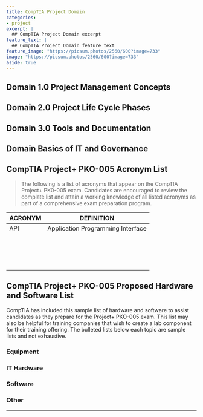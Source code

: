 ```yaml
---
title: CompTIA Project Domain
categories:
- project
excerpt: |
  ## CompTIA Project Domain excerpt
feature_text: |  
  ## CompTIA Project Domain feature text
feature_image: "https://picsum.photos/2560/600?image=733"
image: "https://picsum.photos/2560/600?image=733"
aside: true
---
```


## Domain 1.0 Project Management Concepts

## Domain 2.0 Project Life Cycle Phases

## Domain 3.0 Tools and Documentation

## Domain Basics of IT and Governance

## CompTIA Project+ PKO-005 Acronym List

> The following is a list of acronyms that appear on the CompTIA Project+ PK0-005 exam. Candidates are encouraged to review the complate list and attain a working knowledge of all listed acronyms as part of a comprehensive exam preparation program.

|ACRONYM|DEFINITION|
|---|---|
|API|Application Programming Interface|
|||
|||
|||
|||
|||
|||
|||
|||
|||
|||
|||
|||
|||
|||
|||
|||

## CompTIA Project+ PKO-005 Proposed Hardware and Software List

CompTIA has included this sample list of hardware and software to assist candidates as they prepare for the Project+ PKO-005 exam. This list may also be helpful for training companies that wish to create a lab component for their training offering. The bulleted lists below each topic are sample lists and not exhaustive.

### Equipment

### IT Hardware

### Software

### Other

---
